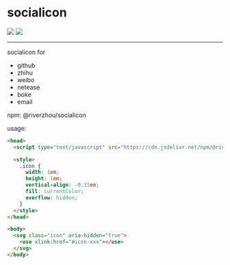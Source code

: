 # socialicon

[![](https://img.shields.io/npm/v/@riverzhou/socialicon)](https://www.npmjs.com/package/@riverzhou/socialicon) [![](https://img.shields.io/npm/l/@riverzhou/socialicon)](#)

---

socialicon for

- github
- zhihu
- weibo
- netease
- boke
- email

npm:
@riverzhou/socialicon

usage:

```html
<head>
  <script type="text/javascript" src="https://cdn.jsdelivr.net/npm/@riverzhou/socialicon/iconfont.min.js" async></script>

  <style>
    .icon {
      width: 1em;
      height: 1em;
      vertical-align: -0.15em;
      fill: currentColor;
      overflow: hidden;
    }
  </style>
</head>

<body>
  <svg class="icon" aria-hidden="true">
    <use xlink:href="#icon-xxx"></use>
  </svg>
</body>
```

